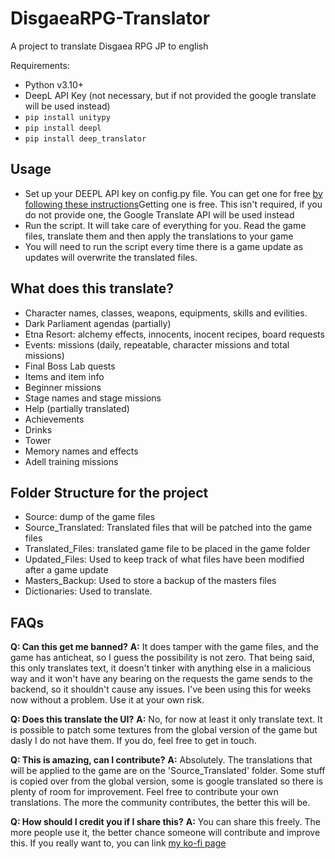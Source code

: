 # DisgaeaRPG-Translator

A project to translate Disgaea RPG JP to english

Requirements:

- Python v3.10+
- DeepL API Key (not necessary, but if not provided the google translate will be used instead)
- `pip install unitypy`
- `pip install deepl`
- `pip install deep_translator`

## Usage

- Set up your DEEPL API key on config.py file. You can get one for free [by following these instructions](https://support.deepl.com/hc/en-us/articles/360020695820-API-key-for-DeepL-API)Getting one is free. This isn't required, if you do not provide one, the Google Translate API will be used instead
- Run the script. It will take care of everything for you. Read the game files, translate them and then apply the translations to your game
- You will need to run the script every time there is a game update as updates will overwrite the translated files.

## What does this translate?

- Character names, classes, weapons, equipments, skills and evilities.
- Dark Parliament agendas (partially)
- Etna Resort: alchemy effects, innocents, inocent recipes, board requests
- Events: missions (daily, repeatable, character missions and total missions)
- Final Boss Lab quests
- Items and item info
- Beginner missions
- Stage names and stage missions
- Help (partially translated)
- Achievements
- Drinks
- Tower
- Memory names and effects
- Adell training missions

## Folder Structure for the project

- Source: dump of the game files
- Source_Translated: Translated files that will be patched into the game files
- Translated_Files: translated game file to be placed in the game folder
- Updated_Files: Used to keep track of what files have been modified after a game update
- Masters_Backup: Used to store a backup of the masters files
- Dictionaries: Used to translate.

## FAQs

**Q: Can this get me banned?**
**A:** It does tamper with the game files, and the game has anticheat, so I guess the possibility is not zero. That being said, this only translates text, it doesn't tinker with anything else in a malicious way and it won't have any bearing on the requests the game sends to the backend, so it shouldn't cause any issues. I've been using this for weeks now without a problem. Use it at your own risk.

**Q: Does this translate the UI?**
**A:** No, for now at least it only translate text. It is possible to patch some textures from the global version of the game but dasly I do not have them. If you do, feel free to get in touch.

**Q: This is amazing, can I contribute?**
**A:** Absolutely. The translations that will be applied to the game are on the 'Source_Translated' folder. Some stuff is copied over from the global version, some is google translated so there is plenty of room for improvement. Feel free to contribute your own translations. The more the community contributes, the better this will be.

**Q: How should I credit you if I share this?**
**A:** You can share this freely. The more people use it, the better chance someone will contribute and improve this. If you really want to, you can link [my ko-fi page](https://ko-fi.com/ritx488879)
